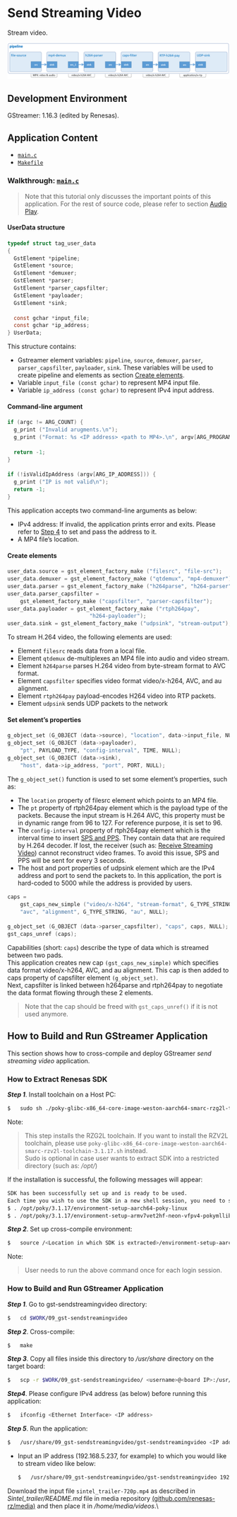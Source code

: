 # Send Streaming Video

Stream video.

![Figure send streaming video pipeline](figure.png)

## Development Environment

GStreamer: 1.16.3 (edited by Renesas).

## Application Content

+ [`main.c`](main.c)
+ [`Makefile`](Makefile)

### Walkthrough: [`main.c`](main.c)
>Note that this tutorial only discusses the important points of this application. For the rest of source code, please refer to section [Audio Play](/01_gst-audioplay/README.md).

#### UserData structure
```c
typedef struct tag_user_data
{
  GstElement *pipeline;
  GstElement *source;
  GstElement *demuxer;
  GstElement *parser;
  GstElement *parser_capsfilter;
  GstElement *payloader;
  GstElement *sink;

  const gchar *input_file;
  const gchar *ip_address;
} UserData;
```
This structure contains:
- Gstreamer element variables: `pipeline`, `source`, `demuxer`, `parser`, `parser_capsfilter`, `payloader`, `sink`. These variables will be used to create pipeline and elements as section [Create elements](#create-elements).
- Variable `input_file (const gchar)` to represent MP4 input file.
- Variable `ip_address (const gchar)` to represent IPv4 input address.

#### Command-line argument
```c
if (argc != ARG_COUNT) {
  g_print ("Invalid arugments.\n");
  g_print ("Format: %s <IP address> <path to MP4>.\n", argv[ARG_PROGRAM_NAME]);

  return -1;
}

if (!isValidIpAddress (argv[ARG_IP_ADDRESS])) {
  g_print ("IP is not valid\n");
  return -1;
}
```
This application accepts two command-line arguments as below:
-	 IPv4 address: If invalid, the application prints error and exits. Please refer to [Step 4](#how-to-build-and-run-gstreamer-application) to set and pass the address to it.
-	 A MP4 file’s location.

#### Create elements
```c
user_data.source = gst_element_factory_make ("filesrc", "file-src");
user_data.demuxer = gst_element_factory_make ("qtdemux", "mp4-demuxer");
user_data.parser = gst_element_factory_make ("h264parse", "h264-parser");
user_data.parser_capsfilter =
    gst_element_factory_make ("capsfilter", "parser-capsfilter");
user_data.payloader = gst_element_factory_make ("rtph264pay",
                          "h264-payloader");
user_data.sink = gst_element_factory_make ("udpsink", "stream-output");
```
To stream H.264 video, the following elements are used:
-	 Element `filesrc` reads data from a local file.
-	 Element `qtdemux` de-multiplexes an MP4 file into audio and video stream.
-	 Element `h264parse` parses H.264 video from byte-stream format to AVC format.
-	 Element `capsfilter` specifies video format video/x-h264, AVC, and au alignment.
-	 Element `rtph264pay` payload-encodes H264 video into RTP packets.
-	 Element `udpsink` sends UDP packets to the network

#### Set element’s properties
```c
g_object_set (G_OBJECT (data->source), "location", data->input_file, NULL);
g_object_set (G_OBJECT (data->payloader),
    "pt", PAYLOAD_TYPE, "config-interval", TIME, NULL);
g_object_set (G_OBJECT (data->sink),
    "host", data->ip_address, "port", PORT, NULL);
```
The `g_object_set()` function is used to set some element’s properties, such as:
-	 The `location` property of filesrc element which points to an MP4 file.
-	 The `pt` property of rtph264pay element which is the payload type of the packets. Because the input stream is H.264 AVC, this property must be in dynamic range from 96 to 127. For reference purpose, it is set to 96.
-	 The `config-interval` property of rtph264pay element which is the interval time to insert [SPS and PPS](https://www.quora.com/What-are-SPS-and-PPS-in-video-codecs). They contain data that are required by H.264 decoder. If lost, the receiver (such as: [Receive Streaming Video](/08_gst-receivestreamingvideo/README.md)) cannot reconstruct video frames. To avoid this issue, SPS and PPS will be sent for every 3 seconds.
-	 The host and port properties of udpsink element which are the IPv4 address and port to send the packets to. In this application, the port is hard-coded to 5000 while the address is provided by users.

```c
caps =
    gst_caps_new_simple ("video/x-h264", "stream-format", G_TYPE_STRING,
    "avc", "alignment", G_TYPE_STRING, "au", NULL);

g_object_set (G_OBJECT (data->parser_capsfilter), "caps", caps, NULL);
gst_caps_unref (caps);
```
Capabilities (short: `caps`) describe the type of data which is streamed between two pads.\
This application creates new cap `(gst_caps_new_simple)` which specifies data format video/x-h264, AVC, and au alignment. This cap is then added to caps property of capsfilter element `(g_object_set)`.\
Next, capsfilter is linked between h264parse and rtph264pay to negotiate the data format flowing through these 2 elements.
>Note that the cap should be freed with `gst_caps_unref()` if it is not used anymore.

## How to Build and Run GStreamer Application

This section shows how to cross-compile and deploy GStreamer _send streaming video_ application.

### How to Extract Renesas SDK
***Step 1***.	Install toolchain on a Host PC:
```sh
$   sudo sh ./poky-glibc-x86_64-core-image-weston-aarch64-smarc-rzg2l-toolchain-3.1.17.sh
```
Note:
> This step installs the RZG2L toolchain. If you want to install the RZV2L toolchain, please use `poky-glibc-x86_64-core-image-weston-aarch64-smarc-rzv2l-toolchain-3.1.17.sh` instead.\
> Sudo is optional in case user wants to extract SDK into a restricted directory (such as: _/opt/_)

If the installation is successful, the following messages will appear:
```sh
SDK has been successfully set up and is ready to be used.
Each time you wish to use the SDK in a new shell session, you need to source the environment setup script e.g.
$ . /opt/poky/3.1.17/environment-setup-aarch64-poky-linux
$ . /opt/poky/3.1.17/environment-setup-armv7vet2hf-neon-vfpv4-pokymllib32-linux-gnueabi
```
***Step 2***.	Set up cross-compile environment:
```sh
$   source /<Location in which SDK is extracted>/environment-setup-aarch64-poky-linux
```
Note:
>User needs to run the above command once for each login session.

### How to Build and Run GStreamer Application

***Step 1***.	Go to gst-sendstreamingvideo directory:
```sh
$   cd $WORK/09_gst-sendstreamingvideo
```

***Step 2***.	Cross-compile:
```sh
$   make
```
***Step 3***.	Copy all files inside this directory to _/usr/share_ directory on the target board:
```sh
$   scp -r $WORK/09_gst-sendstreamingvideo/ <username>@<board IP>:/usr/share/
```
***Step4***.  Please configure IPv4 address (as below) before running this application:
```sh
$   ifconfig <Ethernet Interface> <IP address>
```

***Step 5***.	Run the application:
```sh
$   /usr/share/09_gst-sendstreamingvideo/gst-sendstreamingvideo <IP address> <path to MP4>
```
-  Input an IP address (192.168.5.237, for example) to which you would like to stream video like below:
   ```sh
   $   /usr/share/09_gst-sendstreamingvideo/gst-sendstreamingvideo 192.168.5.237 /home/media/videos/sintel_trailer-720p.mp4
   ```
  Download the input file `sintel_trailer-720p.mp4` as described in _Sintel_trailer/README.md_ file in media repository [(github.com/renesas-rz/media)](https://github.com/renesas-rz/media) and then place it in _/home/media/videos_.\